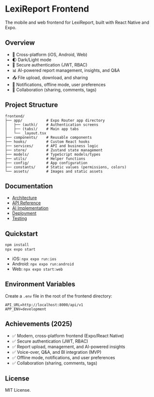 # LexiReport Frontend

The mobile and web frontend for LexiReport, built with React Native and Expo.

## Overview
- 📱 Cross-platform (iOS, Android, Web)
- 🌓 Dark/Light mode
- 🔐 Secure authentication (JWT, RBAC)
- 📊 AI-powered report management, insights, and Q&A
- 📤 File upload, download, and sharing
- 🔔 Notifications, offline mode, user preferences
- 🤝 Collaboration (sharing, comments, tags)

## Project Structure
```
frontend/
├── app/           # Expo Router app directory
│   ├── (auth)/    # Authentication screens
│   ├── (tabs)/    # Main app tabs
│   └── _layout.tsx
├── components/    # Reusable components
├── hooks/         # Custom React hooks
├── services/      # API and business logic
├── store/         # Zustand state management
├── models/        # TypeScript models/types
├── utils/         # Helper functions
├── config/        # App configuration
├── constants/     # Static values (permissions, colors)
└── assets/        # Images and static assets
```

## Documentation
- [Architecture](../docs/ARCHITECTURE.md)
- [API Reference](../docs/API_REFERENCE.md)
- [AI Implementation](../docs/AI_IMPLEMENTATION_PLAN.md)
- [Deployment](../docs/DEPLOYMENT.md)
- [Testing](../docs/testing.md)

## Quickstart
```bash
npm install
npx expo start
```

- iOS: `npx expo run:ios`
- Android: `npx expo run:android`
- Web: `npx expo start:web`

## Environment Variables
Create a `.env` file in the root of the frontend directory:
```
API_URL=http://localhost:8000/api/v1
APP_ENV=development
```

## Achievements (2025)
- ✅ Modern, cross-platform frontend (Expo/React Native)
- ✅ Secure authentication (JWT, RBAC)
- ✅ Report upload, management, and AI-powered insights
- ✅ Voice-over, Q&A, and BI integration (MVP)
- ✅ Offline mode, notifications, and user preferences
- ✅ Collaboration (sharing, comments, tags)

## License
MIT License.
